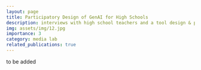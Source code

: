 ```yaml
---
layout: page
title: Participatory Design of GenAI for High Schools
description: interviews with high school teachers and a tool design & policy workshop with high school students
img: assets/img/12.jpg
importance: 3
category: media lab
related_publications: true
---
```


to be added